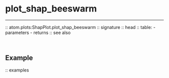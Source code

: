 # plot_shap_beeswarm
--------------------

:: atom.plots:ShapPlot.plot_shap_beeswarm
    :: signature
    :: head
    :: table:
        - parameters
        - returns
    :: see also

<br>

## Example

:: examples
